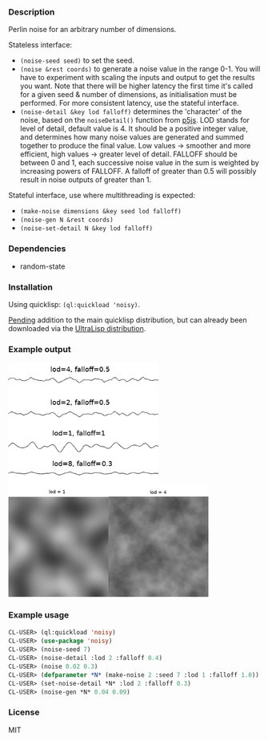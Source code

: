 ### Description
Perlin noise for an arbitrary number of dimensions.

Stateless interface:
* `(noise-seed seed)` to set the seed.
* `(noise &rest coords)` to generate a noise value in the range 0-1. You will have to experiment with scaling the inputs and output to get the results you want. Note that there will be higher latency the first time it's called for a given seed & number of dimensions, as initialisation must be performed. For more consistent latency, use the stateful interface.
* `(noise-detail &key lod falloff)` determines the 'character' of the noise, based on the `noiseDetail()` function from [p5js](https://p5js.org/reference/#/p5/noiseDetail). LOD stands for level of detail, default value is 4. It should be a positive integer value, and determines how many noise values are generated and summed together to produce the final value. Low values -> smoother and more efficient, high values -> greater level of detail. FALLOFF should be between 0 and 1, each successive noise value in the sum is weighted by increasing powers of FALLOFF. A falloff of greater than 0.5 will possibly result in noise outputs of greater than 1.

Stateful interface, use where multithreading is expected:
* `(make-noise dimensions &key seed lod falloff)`
* `(noise-gen N &rest coords)`
* `(noise-set-detail N &key lod falloff)`


### Dependencies
* random-state

### Installation
Using quicklisp: `(ql:quickload 'noisy)`.

[Pending](https://github.com/quicklisp/quicklisp-projects/issues/2384) addition to the main quicklisp distribution, but can already been downloaded via the [UltraLisp distribution](https://ultralisp.org/projects/Kevinpgalligan/noisy).

### Example output
![visualisation of different noise configurations in 1 dimension](https://github.com/Kevinpgalligan/noisy/blob/master/noise.png)
![visualisation of different noise configurations in 2 dimensions](https://github.com/Kevinpgalligan/noisy/blob/master/2d-noise.png)

### Example usage
```lisp
CL-USER> (ql:quickload 'noisy)
CL-USER> (use-package 'noisy)
CL-USER> (noise-seed 7)
CL-USER> (noise-detail :lod 2 :falloff 0.4)
CL-USER> (noise 0.02 0.3)
CL-USER> (defparameter *N* (make-noise 2 :seed 7 :lod 1 :falloff 1.0))
CL-USER> (set-noise-detail *N* :lod 2 :falloff 0.3)
CL-USER> (noise-gen *N* 0.04 0.09)
```

### License
MIT

